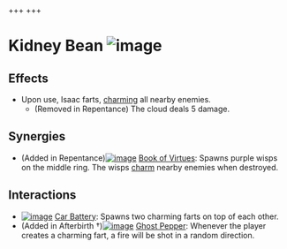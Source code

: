 +++
+++

 # Kidney Bean ![image](/image/Kidney_Bean.png) 

Effects
---------


* Upon use, Isaac farts, [charming](/wiki/Charm "Charm") all nearby enemies.
	+ (Removed in Repentance) The cloud deals 5 damage.


Synergies
-----------


* (Added in Repentance)[![image](/image/Book_of_Virtues.png)](/wiki/Book_of_Virtues "Book of Virtues") [Book of Virtues](/wiki/Book_of_Virtues "Book of Virtues"): Spawns purple wisps on the middle ring. The wisps [charm](/wiki/Status_Effects "Status Effects") nearby enemies when destroyed.


Interactions
--------------


* [![image](/image/Car_Battery.png)](/wiki/Car_Battery "Car Battery") [Car Battery](/wiki/Car_Battery "Car Battery"): Spawns two charming farts on top of each other.
* (Added in Afterbirth †)[![image](/image/Ghost_Pepper.png)](/wiki/Ghost_Pepper "Ghost Pepper") [Ghost Pepper](/wiki/Ghost_Pepper "Ghost Pepper"): Whenever the player creates a charming fart, a fire will be shot in a random direction.



